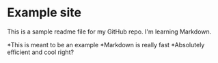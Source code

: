 # Example site

This is a sample readme file for my GitHub repo. I'm learning Markdown.

*This is meant to be an example
*Markdown is really fast
*Absolutely efficient and cool right?
